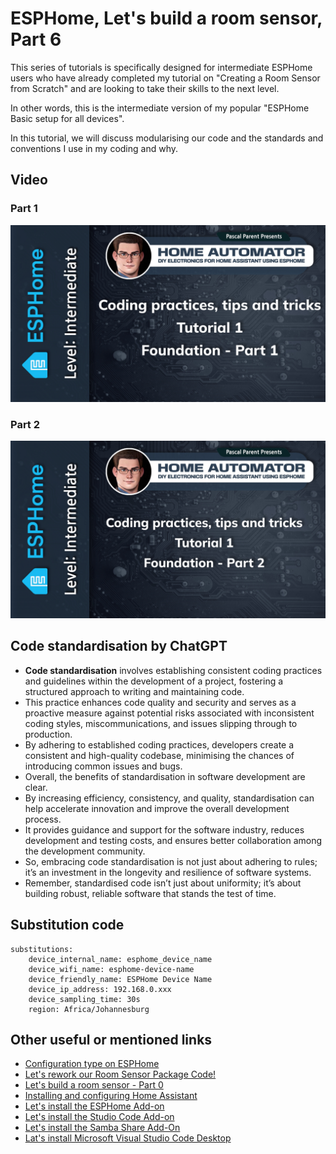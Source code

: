 # ESPHome, Let's build a room sensor, Part 6

This series of tutorials is specifically designed for intermediate ESPHome users who have already completed my tutorial on "Creating a Room Sensor from Scratch" and are looking to take their skills to the next level.

In other words, this is the intermediate version of my popular "ESPHome Basic setup for all devices".

In this tutorial, we will discuss modularising our code and the standards and conventions I use in my coding and why. 

## Video

### Part 1

[![Watch the video](/Coding_Practices_Tips_and_Tricks/images/Splash_Screen_1_1.jpg)](https://youtu.be/G9WRg6jk7xk)

### Part 2

[![Watch the video](/Coding_Practices_Tips_and_Tricks/images/Splash_Screen_1_2.jpg)](https://youtu.be/G9WRg6jk7xk)

## Code standardisation by ChatGPT

- **Code standardisation** involves establishing consistent coding practices and guidelines within the development of a project, fostering a structured approach to writing and maintaining code.
- This practice enhances code quality and security and serves as a proactive measure against potential risks associated with inconsistent coding styles, miscommunications, and issues slipping through to production.
- By adhering to established coding practices, developers create a consistent and high-quality codebase, minimising the chances of introducing common issues and bugs.
- Overall, the benefits of standardisation in software development are clear.
- By increasing efficiency, consistency, and quality, standardisation can help accelerate innovation and improve the overall development process.
- It provides guidance and support for the software industry, reduces development and testing costs, and ensures better collaboration among the development community.
- So, embracing code standardisation is not just about adhering to rules; it’s an investment in the longevity and resilience of software systems.
- Remember, standardised code isn’t just about uniformity; it’s about building robust, reliable software that stands the test of time.

## Substitution code

    substitutions:
        device_internal_name: esphome_device_name
        device_wifi_name: esphome-device-name
        device_friendly_name: ESPHome Device Name
        device_ip_address: 192.168.0.xxx
        device_sampling_time: 30s
        region: Africa/Johannesburg

## Other useful or mentioned links

- [Configuration type on ESPHome](https://esphome.io/guides/configuration-types.html)
- [Let's rework our Room Sensor Package Code!](https://youtube.com/live/52_ZJmTz3bs)
- [Let's build a room sensor - Part 0](/Lets_build_a_room_sensor/Part%200/README.md)
- [Installing and configuring Home Assistant](/Tutorial%201%20-%20Basic%20Setup%20for%20all%20Devices/README.md)
- [Let's install the ESPHome Add-on](https://youtu.be/zwykvV82SGw?si=XLMDUKdHiqi_dprt)
- [Let's install the Studio Code Add-on](https://youtu.be/oKdITXid-5Y)
- [Let's install the Samba Share Add-On](https://youtu.be/Vu_oxefjd0I)
- [Lat's install Microsoft Visual Studio Code Desktop](https://youtu.be/6NdY1y3NYL8)
